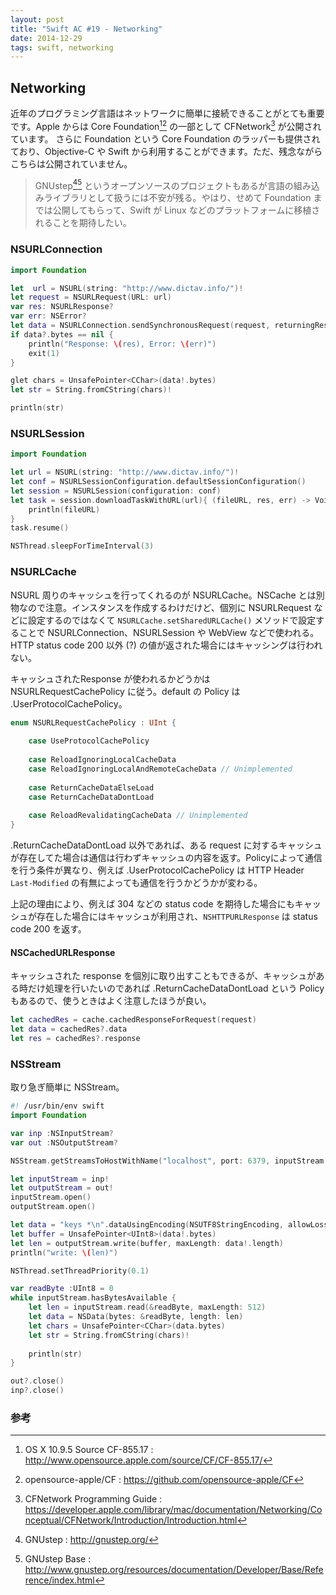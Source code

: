 ```yaml
---
layout: post
title: "Swift AC #19 - Networking"
date: 2014-12-29
tags: swift, networking
---
```


## Networking
近年のプログラミング言語はネットワークに簡単に接続できることがとても重要です。Apple からは Core Foundation[^CF][^CF2] の一部として CFNetwork[^CFN] が公開されています。
さらに Foundation という Core Foundation のラッパーも提供されており、Objective-C や Swift から利用することができます。ただ、残念ながらこちらは公開されていません。

> GNUstep[^GS][^GSB] というオープンソースのプロジェクトもあるが言語の組み込みライブラリとして扱うには不安が残る。やはり、せめて Foundation までは公開してもらって、Swift が Linux などのプラットフォームに移植されることを期待したい。

### NSURLConnection

``` swift
import Foundation

let  url = NSURL(string: "http://www.dictav.info/")!
let request = NSURLRequest(URL: url)
var res: NSURLResponse?
var err: NSError?
let data = NSURLConnection.sendSynchronousRequest(request, returningResponse: &res, error: &err)
if data?.bytes == nil {
    println("Response: \(res), Error: \(err)")
    exit(1)
}

glet chars = UnsafePointer<CChar>(data!.bytes)
let str = String.fromCString(chars)!

println(str)
```


### NSURLSession

``` swift
import Foundation

let url = NSURL(string: "http://www.dictav.info/")!
let conf = NSURLSessionConfiguration.defaultSessionConfiguration()
let session = NSURLSession(configuration: conf)
let task = session.downloadTaskWithURL(url){ (fileURL, res, err) -> Void in
    println(fileURL)
}
task.resume()

NSThread.sleepForTimeInterval(3)
```


### NSURLCache

NSURL 周りのキャッシュを行ってくれるのが NSURLCache。NSCache とは別物なので注意。インスタンスを作成するわけだけど、個別に NSURLRequest などに設定するのではなくて `NSURLCache.setSharedURLCache()` メソッドで設定することで NSURLConnection、NSURLSession や WebView などで使われる。
HTTP status code 200 以外 (?) の値が返された場合にはキャッシングは行われない。

キャッシュされたResponse が使われるかどうかは NSURLRequestCachePolicy に従う。default の Policy は .UserProtocolCachePolicy。

``` swift
enum NSURLRequestCachePolicy : UInt {
    
    case UseProtocolCachePolicy
    
    case ReloadIgnoringLocalCacheData
    case ReloadIgnoringLocalAndRemoteCacheData // Unimplemented
    
    case ReturnCacheDataElseLoad
    case ReturnCacheDataDontLoad
    
    case ReloadRevalidatingCacheData // Unimplemented
}
```

.ReturnCacheDataDontLoad 以外であれば、ある request に対するキャッシュが存在してた場合は通信は行わずキャッシュの内容を返す。Policyによって通信を行う条件が異なり、例えば .UserProtocolCachePolicy は HTTP Header `Last-Modified` の有無によっても通信を行うかどうかが変わる。

上記の理由により、例えば 304 などの status code を期待した場合にもキャッシュが存在した場合にはキャッシュが利用され、`NSHTTPURLResponse` は status code 200 を返す。

#### NSCachedURLResponse

キャッシュされた response を個別に取り出すこともできるが、キャッシュがある時だけ処理を行いたいのであれば .ReturnCacheDataDontLoad という Policy もあるので、使うときはよく注意したほうが良い。

``` swift
let cachedRes = cache.cachedResponseForRequest(request)
let data = cachedRes?.data
let res = cachedRes?.response
```

### NSStream

取り急ぎ簡単に NSStream。

``` swift
#! /usr/bin/env swift
import Foundation

var inp :NSInputStream?
var out :NSOutputStream?

NSStream.getStreamsToHostWithName("localhost", port: 6379, inputStream: &inp, outputStream: &out)

let inputStream = inp!
let outputStream = out!
inputStream.open()
outputStream.open()

let data = "keys *\n".dataUsingEncoding(NSUTF8StringEncoding, allowLossyConversion: false)
let buffer = UnsafePointer<UInt8>(data!.bytes)
let len = outputStream.write(buffer, maxLength: data!.length)
println("write: \(len)")

NSThread.setThreadPriority(0.1)

var readByte :UInt8 = 0
while inputStream.hasBytesAvailable {
    let len = inputStream.read(&readByte, maxLength: 512)
    let data = NSData(bytes: &readByte, length: len)
    let chars = UnsafePointer<CChar>(data.bytes)
    let str = String.fromCString(chars)!
    
    println(str)
}

out?.close()
inp?.close()
```

### 参考

[^CF]: OS X 10.9.5 Source CF-855.17
    : <http://www.opensource.apple.com/source/CF/CF-855.17/>

[^CF2]:
    opensource-apple/CF
    : <https://github.com/opensource-apple/CF>

[^CFN]: CFNetwork Programming Guide
    : <https://developer.apple.com/library/mac/documentation/Networking/Conceptual/CFNetwork/Introduction/Introduction.html>

[^GS]: GNUstep
    : <http://gnustep.org/>

[^GSB]: GNUstep Base
    : <http://www.gnustep.org/resources/documentation/Developer/Base/Reference/index.html>

